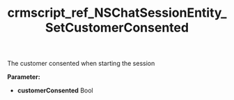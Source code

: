 ﻿---
title: crmscript_ref_NSChatSessionEntity_SetCustomerConsented
description: NSChatSessionEntity.SetCustomerConsented(Bool customerConsented)
intellisense: NSChatSessionEntity.SetCustomerConsented
keywords: NSChatSessionEntity, GetCustomerConsented
so.topic: reference
---

The customer consented when starting the session

**Parameter:** 
 - **customerConsented** Bool

